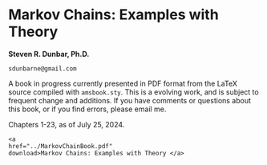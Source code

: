 Markov Chains: Examples with Theory
===================================

**Steven R. Dunbar, Ph.D.**

`sdunbarne@gmail.com`

A book in progress currently presented in PDF format from the LaTeX
source compiled with `amsbook.sty`.  This is a evolving work, and is
subject to frequent change and additions.  If you have comments or
questions about this book, or if you find errors, please email me.

Chapters 1-23, as of July 25, 2024.

~~~
<a
href="../MarkovChainBook.pdf"
download>Markov Chains: Examples with Theory </a> 

~~~
